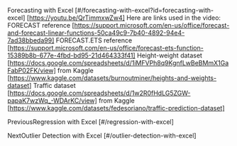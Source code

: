Forecasting with Excel [#/forecasting-with-excel?id=forecasting-with-excel] [https://youtu.be/QrTimmxwZw4] Here are links used in the video: FORECAST reference [https://support.microsoft.com/en-us/office/forecast-and-forecast-linear-functions-50ca49c9-7b40-4892-94e4-7ad38bbeda99] FORECAST.ETS reference [https://support.microsoft.com/en-us/office/forecast-ets-function-15389b8b-677e-4fbd-bd95-21d464333f41] Height-weight dataset [https://docs.google.com/spreadsheets/d/1iMFVPh8q9KgnfLwBeBMmX1GaFabP02FK/view] from Kaggle [https://www.kaggle.com/datasets/burnoutminer/heights-and-weights-dataset] Traffic dataset [https://docs.google.com/spreadsheets/d/1w2R0fHdLG5ZGW-papaK7wzWq_-WDArKC/view] from Kaggle [https://www.kaggle.com/datasets/fedesoriano/traffic-prediction-dataset]

PreviousRegression with Excel [#/regression-with-excel]

NextOutlier Detection with Excel [#/outlier-detection-with-excel]